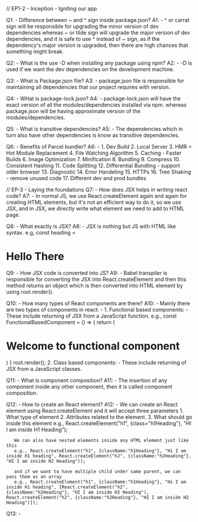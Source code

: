 // EP1-2 - Inception - Igniting our app

Q1: - Difference between ~ and ^ sign inside package.json?
A1: - ^ or carrat sign will be responsible for upgrading the minor version of dev dependencies whereas ~ or tilde sign will upgrade the major version of dev dependencies, and 
      it is safe to use ^ instead of ~ sign, as if the dependency's major version is upgraded, then there are high chances that something might break.

Q2: - What is the use -D when installing any package using npm?
A2: - -D is used if we want the dev dependencies on the development machine.

Q3: - What is Package.json file?
A3: - package.json file is responsible for maintaining all dependencies that our project requires with version.

Q4: - WHat is package-lock.json?
A4: - package-lock.json will have the exact version of all the modules/dependencies installed via npm. whereas package.json will be having approximate version of the modules/dependencies.

Q5: - What is transitive dependencies?
A5: - The dependencies which in turn also have other dependencies is know as transitive dependencies.

Q6: - Benefits of Parcel bundler?
A6: - 1. Dev Build
      2. Local Server
      3. HMR = Hot Module Replacement
      4. File Watching Algorithm
      5. Caching - Faster Builds
      6. Image Optimization
      7. Minification
      8. Bundling
      9. Compress
      10. Consistent Hashing
      11. Code Splitting
      12. Differential Bundling - support older browser
      13. Diagnostic
      14. Error Handeling
      15. HTTPs
      16. Tree Shaking - remove unused code
      17. Different dev and prod bundles

// EP-3 - Laying the foundations
Q7: - How does JSX helps in writing react code?
A7: - In normal JS, we use React.createElement again and again for creating HTML elements, but it's not an efficient way to do it, so we use JSX, and in JSX, we directly write what element we need to add to HTML page.

Q8: - What exactly is JSX?
A8: - JSX is nothing but JS with HTML like syntax. e.g, const heading = <h1> Hello There </h1>

Q9: - How JSX code is converted into JS?
A9: - Babel transpiler is responsible for converting the JSX into React.createElement and then this method returns an object which is then converted into HTML element by using root.render().

Q10: - How many types of React components are there?
A10: - Mainly there are two types of components in react: - 
            1. Functional based components: - These include returning of JSX from a JavaScript function.
                                              e.g., const FunctionalBasedComponent = () => {
                                                    return (
                                                      <h1>Welcome to functional component</h1>
                                                    )
                                                    }
                                                    root.render(<FunctionalBasedComponent />);
            2. Class based components: - These include returning of JSX from a JavaScript classes.

Q11: - What is component composition?
A11: - The insertion of any component inside any other component, then it is called component composition.

Q12: - How to create an React element?
A12: - We can create an React element using React.createElement and it will accept three parameters
       1. What type of element 
       2. Attributes related to the element.
       3. What should go inside this element
       e.g., React.createElement("h1", {class="h1Heading"}, "HI I am inside H1 Heading");

       We can also have nested elements inside any HTML element just like this
       e.g., React.createElement("h1", {className:"h1Heading"}, "Hi I am inside H1 heading", React.createElement("h2", {className:"h2Heading"}, "HI I am inside H2 Heading"));
       
       and if we want to have multiple child under same parent, we can pass them as an array
       e.g., React.createElement("h1", {className:"h1Heading"}, "Hi I am inside H1 heading", [React.createElement("h2", {className:"h2Heading"}, "HI I am inside H2 Heading"), React.createElement("h2", {className:"h2Heading"}, "HI I am inside H2 Heading")]);

Q13: - 